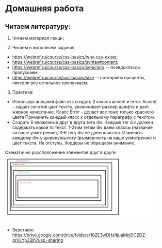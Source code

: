 ﻿# Домашняя работа


## Читаем литературу:

1. Читаем материал лекци;

2. Читаем и выполняем задания:
 * https://webref.ru/course/css-basics/why-css-exists;
 * https://webref.ru/course/css-basics/syntax#content;
 * https://webref.ru/course/css-basics/selectors -- псевдоклассы пропускаем;
 * https://webref.ru/course/css-basics/size -- повторяем проценты, пиксели все остальное пропускаем.
3. Практика:
  * Используя внешний файл сss создать 2 класса accent и error. Accent - задает золотой цвет тексту, 
      увеличивает размер шрифта и дает жирное начертание. Класс Error - делает все тоже только красного цвета
      Применить каждый класс к отдельному параграфу с текстом.  
  * Cоздать 6 вложенные друг в друга тега div. Каждые тег div должен содержать какой то текст.
       1-3тим тегам div даем классы (название на ваше усмотрение), 3-6 тегу div не даем классов.
      Изменить каждому div-у ширину\высоту (размерность на ваше усмотрение) и цвет текста.
      На отступы, бордеры не обращаем внимание. 
      
  Схематично рассположение элементов друг в друге:
 ![Alt Text](maket_1.png)

 * Верстаем: https://drive.google.com/drive/folders/10ZE3wDHsfIjuaMnjDC2DZ-grVLYp33ih?usp=sharing


